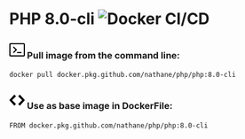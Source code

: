 # PHP 8.0-cli ![Docker CI/CD](https://github.com/nathane/php/workflows/Docker%20CI/CD/badge.svg?branch=8.0-cli)

### ![Terminal](icons/terminal.svg) Pull image from the command line:

```
docker pull docker.pkg.github.com/nathane/php/php:8.0-cli
```

### ![Code](icons/code.svg) Use as base image in DockerFile:

```
FROM docker.pkg.github.com/nathane/php/php:8.0-cli
```
